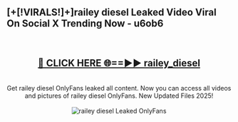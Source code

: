 <h2>[+[!VIRALS!]+]railey diesel Leaked Video Viral On Social X Trending Now - u6ob6</h2>
<br>
<div align="center">
<h2><a href="https://libra.edu.pl?railey_diesel" rel="nofollow">🔴 CLICK HERE 🌐==►► railey_diesel</a></h2>
<br>
Get railey diesel OnlyFans leaked all content. Now you can access all videos and pictures of railey diesel OnlyFans. New Updated Files 2025!
<br>
<br>
<a href="https://libra.edu.pl?railey_diesel" rel="nofollow" data-target="animated-image.originalLink"><img src="https://i.ibb.co.com/WyWwxjT/player-gif2.gif" alt="railey diesel Leaked OnlyFans" style="max-width: 100%; display: inline-block;" data-target="animated-image.originalImage"></a>
</div>
<br>